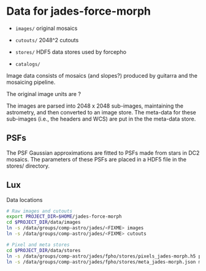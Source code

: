 Data for jades-force-morph
===============

* `images/` original mosaics

* `cutouts/` 2048^2 cutouts

* `stores/` HDF5 data stores used by forcepho

* `catalogs/`

Image data consists of mosaics (and slopes?) produced by guitarra and the mosaicing pipeline.

The original image units are ?

The images are parsed into 2048 x 2048 sub-images, maintaining the astrometry,
and then converted to an image store. The meta-data for these sub-images (i.e., the
headers and WCS) are put in the the meta-data store.

PSFs
----

The PSF Gaussian approximations are fitted to PSFs made from stars in DC2 mosaics.  The parameters of these PSFs are placed in a HDF5 file in the stores/ directory.


Lux
---

Data locations

```sh
# Raw images and cutouts
export PROJECT_DIR=$HOME/jades-force-morph
cd $PROJECT_DIR/data/images
ln -s /data/groups/comp-astro/jades/<FIXME> images
ln -s /data/groups/comp-astro/jades/<FIXME> cutouts

# Pixel and meta stores
cd $PROJECT_DIR/data/stores
ln -s /data/groups/comp-astro/jades/fpho/stores/pixels_jades-morph.h5 pixels_jades-morph.h5
ln -s /data/groups/comp-astro/jades/fpho/stores/meta_jades-morph.json meta_jades-morph.json
```
